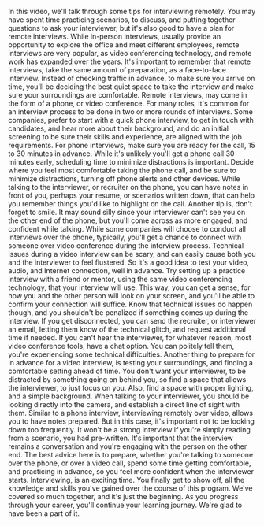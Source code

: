 In this video, we'll talk through some tips for interviewing remotely. You may
have spent time practicing scenarios, to discuss, and putting together questions
to ask your interviewer, but it's also good to have a plan for remote
interviews. While in-person interviews, usually provide an opportunity to
explore the office and meet different employees, remote interviews are very
popular, as video conferencing technology, and remote work has expanded over the
years. It's important to remember that remote interviews, take the same amount
of preparation, as a face-to-face interview. Instead of checking traffic in
advance, to make sure you arrive on time, you'll be deciding the best quiet
space to take the interview and make sure your surroundings are comfortable.
Remote interviews, may come in the form of a phone, or video conference. For
many roles, it's common for an interview process to be done in two or more
rounds of interviews. Some companies, prefer to start with a quick phone
interview, to get in touch with candidates, and hear more about their
background, and do an initial screening to be sure their skills and experience,
are aligned with the job requirements. For phone interviews, make sure you are
ready for the call, 15 to 30 minutes in advance. While it's unlikely you'll get
a phone call 30 minutes early, scheduling time to minimize distractions is
important. Decide where you feel most comfortable taking the phone call, and be
sure to minimize distractions, turning off phone alerts and other devices. While
talking to the interviewer, or recruiter on the phone, you can have notes in
front of you, perhaps your resume, or scenarios written down, that can help you
remember things you'd like to highlight on the call. Another tip is, don't
forget to smile. It may sound silly since your interviewer can't see you on the
other end of the phone, but you'll come across as more engaged, and confident
while talking. While some companies will choose to conduct all interviews over
the phone, typically, you'll get a chance to connect with someone over video
conference during the interview process. Technical issues during a video
interview can be scary, and can easily cause both you and the interviewer to
feel flustered. So it's a good idea to test your video, audio, and Internet
connection, well in advance. Try setting up a practice interview with a friend
or mentor, using the same video conferencing technology, that your interview
will use. This way, you can get a sense, for how you and the other person will
look on your screen, and you'll be able to confirm your connection will suffice.
Know that technical issues do happen though, and you shouldn't be penalized if
something comes up during the interview. If you get disconnected, you can send
the recruiter, or interviewer an email, letting them know of the technical
glitch, and request additional time if needed. If you can't hear the
interviewer, for whatever reason, most video conference tools, have a chat
option. You can politely tell them, you're experiencing some technical
difficulties. Another thing to prepare for in advance for a video interview, is
testing your surroundings, and finding a comfortable setting ahead of time. You
don't want your interviewer, to be distracted by something going on behind you,
so find a space that allows the interviewer, to just focus on you. Also, find a
space with proper lighting, and a simple background. When talking to your
interviewer, you should be looking directly into the camera, and establish a
direct line of sight with them. Similar to a phone interview, interviewing
remotely over video, allows you to have notes prepared. But in this case, it's
important not to be looking down too frequently. It won't be a strong interview
if you're simply reading from a scenario, you had pre-written. It's important
that the interview remains a conversation and you're engaging with the person on
the other end. The best advice here is to prepare, whether you're talking to
someone over the phone, or over a video call, spend some time getting
comfortable, and practicing in advance, so you feel more confident when the
interviewer starts. Interviewing, is an exciting time. You finally get to show
off, all the knowledge and skills you've gained over the course of this program.
We've covered so much together, and it's just the beginning. As you progress
through your career, you'll continue your learning journey. We're glad to have
been a part of it.